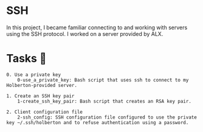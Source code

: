 # SSH

In this project, I became familiar connecting to and working with servers using the SSH protocol. I worked on a server provided by ALX.
# Tasks 📃

    0. Use a private key
        0-use_a_private_key: Bash script that uses ssh to connect to my Holberton-provided server.

    1. Create an SSH key pair
        1-create_ssh_key_pair: Bash script that creates an RSA key pair.

    2. Client configuration file
        2-ssh_config: SSH configuration file configured to use the private key ~/.ssh/holberton and to refuse authentication using a password.

